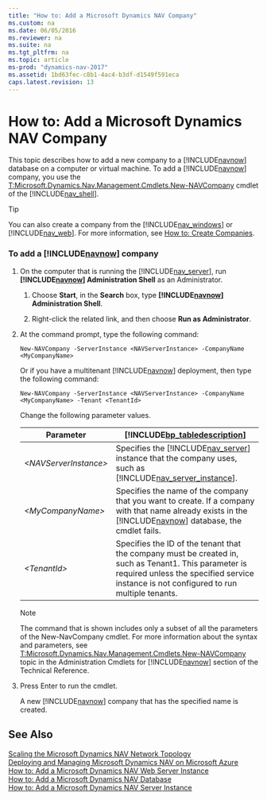 ```yaml
---
title: "How to: Add a Microsoft Dynamics NAV Company"
ms.custom: na
ms.date: 06/05/2016
ms.reviewer: na
ms.suite: na
ms.tgt_pltfrm: na
ms.topic: article
ms-prod: "dynamics-nav-2017"
ms.assetid: 1bd63fec-c8b1-4ac4-b3df-d1549f591eca
caps.latest.revision: 13
---
```

# How to: Add a Microsoft Dynamics NAV Company
This topic describes how to add a new company to a [!INCLUDE[navnow](includes/navnow_md.md)] database on a computer or virtual machine. To add a [!INCLUDE[navnow](includes/navnow_md.md)] company, you use the [T:Microsoft.Dynamics.Nav.Management.Cmdlets.New-NAVCompany](assetId:///T:Microsoft.Dynamics.Nav.Management.Cmdlets.New-NAVCompany) cmdlet of the [!INCLUDE[nav_shell](includes/nav_shell_md.md)].  
  
> [!TIP]  
>  You can also create a company from the [!INCLUDE[nav_windows](includes/nav_windows_md.md)] or [!INCLUDE[nav_web](includes/nav_web_md.md)]. For more information, see [How to: Create Companies](How-to--Create-Companies.md).  
  
### To add a [!INCLUDE[navnow](includes/navnow_md.md)] company  
  
1.  On the computer that is running the [!INCLUDE[nav_server](includes/nav_server_md.md)], run **[!INCLUDE[navnow](includes/navnow_md.md)] Administration Shell** as an Administrator.  
  
    1.  Choose **Start**, in the **Search** box, type **[!INCLUDE[navnow](includes/navnow_md.md)] Administration Shell**.  
  
    2.  Right-click the related link, and then choose **Run as Administrator**.  
  
2.  At the command prompt, type the following command:  
  
    ```  
    New-NAVCompany -ServerInstance <NAVServerInstance> -CompanyName <MyCompanyName>  
    ```  
  
     Or if you have a multitenant [!INCLUDE[navnow](includes/navnow_md.md)] deployment, then type the following command:  
  
    ```  
    New-NAVCompany -ServerInstance <NAVServerInstance> -CompanyName <MyCompanyName> -Tenant <TenantId>  
    ```  
  
     Change the following parameter values.  
  
    |Parameter|[!INCLUDE[bp_tabledescription](includes/bp_tabledescription_md.md)]|  
    |---------------|---------------------------------------|  
    |*\<NAVServerInstance>*|Specifies the [!INCLUDE[nav_server](includes/nav_server_md.md)] instance that the company uses, such as [!INCLUDE[nav_server_instance](includes/nav_server_instance_md.md)].|  
    |*\<MyCompanyName>*|Specifies the name of the company that you want to create. If a company with that name already exists in the [!INCLUDE[navnow](includes/navnow_md.md)] database, the cmdlet fails.|  
    |*\<TenantId>*|Specifies the ID of the tenant that the company must be created in, such as Tenant1. This parameter is required unless the specified service instance is not configured to run multiple tenants.|  
  
    > [!NOTE]  
    >  The command that is shown includes only a subset of all the parameters of the New-NavCompany cmdlet. For more information about the syntax and parameters, see [T:Microsoft.Dynamics.Nav.Management.Cmdlets.New-NAVCompany](assetId:///T:Microsoft.Dynamics.Nav.Management.Cmdlets.New-NAVCompany) topic in the Administration Cmdlets for [!INCLUDE[navnow](includes/navnow_md.md)] section of the Technical Reference.  
  
3.  Press Enter to run the cmdlet.  
  
     A new [!INCLUDE[navnow](includes/navnow_md.md)] company that has the specified name is created.  
  
## See Also  
 [Scaling the Microsoft Dynamics NAV Network Topology](Scaling-the-Microsoft-Dynamics-NAV-Network-Topology.md)   
 [Deploying and Managing Microsoft Dynamics NAV on Microsoft Azure](Deploying-and-Managing-Microsoft-Dynamics-NAV-on-Microsoft-Azure.md)   
 [How to: Add a Microsoft Dynamics NAV Web Server Instance](How-to--Add-a-Microsoft-Dynamics-NAV-Web-Server-Instance.md)   
 [How to: Add a Microsoft Dynamics NAV Database](How-to--Add-a-Microsoft-Dynamics-NAV-Database.md)   
 [How to: Add a Microsoft Dynamics NAV Server Instance](How-to--Add-a-Microsoft-Dynamics-NAV-Server-Instance.md)